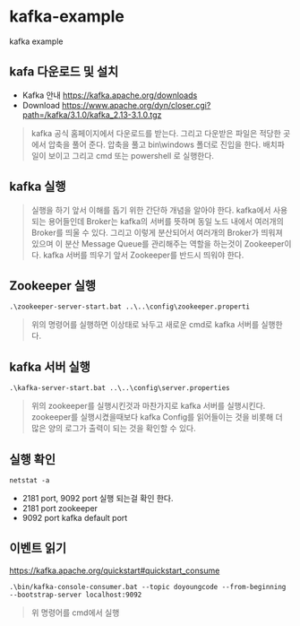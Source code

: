 # kafka-example
kafka example

## kafa 다운로드 및 설치
* Kafka 안내 https://kafka.apache.org/downloads
* Download https://www.apache.org/dyn/closer.cgi?path=/kafka/3.1.0/kafka_2.13-3.1.0.tgz
> kafka 공식 홈페이지에서 다운로드를 받는다. 그리고 다운받은 파일은 적당한 곳에서 압축을 풀어 준다.
> 압축을 풀고 bin\windows 폴더로 진입을 한다. 배치파일이 보이고 그리고 cmd 또는 powershell 로 실행한다.

## kafka 실행
> 실행을 하기 앞서 이해를 돕기 위한 간단하 개념을 알아야 한다. kafka에서 사용되는 용어들인데 Broker는 kafka의 서버를 뜻하며
> 동일 노드 내에서 여러개의 Broker를 띄울 수 있다. 그리고 이렇게 분산되어서 여러개의 Broker가 띄워져 있으며 이 분산 Message Queue를
> 관리해주는 역할을 하는것이 Zookeeper이다. kafka 서버를 띄우기 앞서 Zookeeper를 반드시 띄워야 한다.

## Zookeeper 실행
`.\zookeeper-server-start.bat ..\..\config\zookeeper.properti`
> 위의 명령어를 실행하면 이상태로 놔두고 새로운 cmd로 kafka 서버를 실행한다.

## kafka 서버 실행
`.\kafka-server-start.bat ..\..\config\server.properties`
> 위의 zookeeper를 실행시킨것과 마찬가지로 kafka 서버를 실행시킨다. zookeeper를 실행시켰을때보다 kafka Config를 읽어들이는 것을 비롯해
> 더 많은 양의 로그가 출력이 되는 것을 확인할 수 있다.

## 실행 확인
`netstat -a`
- 2181 port, 9092 port 실행 되는걸 확인 한다.
- 2181 port zookeeper
- 9092 port kafka default port

## 이벤트 읽기
https://kafka.apache.org/quickstart#quickstart_consume

`.\bin/kafka-console-consumer.bat --topic doyoungcode --from-beginning --bootstrap-server localhost:9092`
> 위 명령어를 cmd에서 실행






